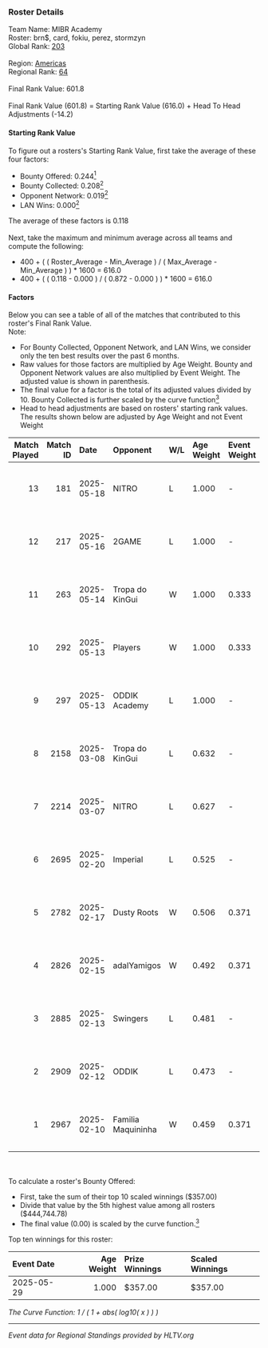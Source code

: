 ### Roster Details<br />
Team Name: MIBR Academy<br />
Roster: brn$, card, fokiu, perez, stormzyn<br />
Global Rank: [203](../../standings_global_2025_06_02.md)<br />
<br />
Region: [Americas]( ../../standings_americas_2025_06_02.md)<br />
Regional Rank: [64]( ../../standings_americas_2025_06_02.md)<br />
<br />
Final Rank Value:  601.8<br />
<br />
Final Rank Value (601.8) = Starting Rank Value (616.0) + Head To Head Adjustments (-14.2)<br />

#### Starting Rank Value<br />
To figure out a rosters's Starting Rank Value, first take the average of these four factors:<br />
- Bounty Offered: 0.244[<sup>1</sup>](#table2)
- Bounty Collected: 0.208[<sup>2</sup>](#table1)
- Opponent Network: 0.019[<sup>2</sup>](#table1)
- LAN Wins: 0.000[<sup>2</sup>](#table1)

The average of these factors is 0.118<br />
<br />
Next, take the maximum and minimum average across all teams and compute the following:<br />
- 400 + ( ( Roster_Average - Min_Average ) / ( Max_Average - Min_Average ) ) * 1600 = 616.0
- 400 + ( ( 0.118 - 0.000 ) / ( 0.872 - 0.000 ) ) * 1600 = 616.0


#### Factors<br />
Below you can see a table of all of the matches that contributed to this roster's Final Rank Value.<br />
Note:<br />

- For Bounty Collected, Opponent Network, and LAN Wins, we consider only the ten best results over the past 6 months.
- Raw values for those factors are multiplied by Age Weight. Bounty and Opponent Network values are also multiplied by Event Weight. The adjusted value is shown in parenthesis.
- The final value for a factor is the total of its adjusted values divided by 10. Bounty Collected is further scaled by the curve function[<sup>3</sup>](#curveFunction)
- Head to head adjustments are based on rosters' starting rank values. The results shown below are adjusted by Age Weight and not Event Weight
<span id="table1"></span><br />


| Match Played | Match ID | Date       | Opponent           | W/L | Age Weight | Event Weight | Bounty Collected | Opponent Network | LAN Wins  | H2H Adj. | Roster                                 |
| -: | -: | :- | :- | :- | :- | :- | :- | :- | :- | -: | :- |
|           13 |      181 | 2025-05-18 | NITRO              | L   | 1.000      | -            | -                | -                | -         |   -13.46 | brn$, card, fokiu, perez, stormzyn     |
|           12 |      217 | 2025-05-16 | 2GAME              | L   | 1.000      | -            | -                | -                | -         |   -11.63 | brn$, card, fokiu, perez, stormzyn     |
|           11 |      263 | 2025-05-14 | Tropa do KinGui    | W   | 1.000      | 0.333        | 0.001 (0.000)    | 0.113 (0.038)    | 0 (0.000) |    15.14 | brn$, card, perez, RenanZin, stormzyn  |
|           10 |      292 | 2025-05-13 | Players            | W   | 1.000      | 0.333        | 0.002 (0.001)    | 0.218 (0.073)    | 0 (0.000) |    16.92 | brn$, card, perez, RenanZin, stormzyn  |
|            9 |      297 | 2025-05-13 | ODDIK Academy      | L   | 1.000      | -            | -                | -                | -         |   -15.83 | brn$, card, perez, RenanZin, stormzyn  |
|            8 |     2158 | 2025-03-08 | Tropa do KinGui    | L   | 0.632      | -            | -                | -                | -         |   -10.22 | brn$, card, perez, RenanZin, stormzyn  |
|            7 |     2214 | 2025-03-07 | NITRO              | L   | 0.627      | -            | -                | -                | -         |    -7.63 | brn$, card, perez, RenanZin, stormzyn  |
|            6 |     2695 | 2025-02-20 | Imperial           | L   | 0.525      | -            | -                | -                | -         |    -1.74 | brn$, card, mlhzin, RenanZin, stormzyn |
|            5 |     2782 | 2025-02-17 | Dusty Roots        | W   | 0.506      | 0.371        | 0.001 (0.000)    | 0.315 (0.059)    | 0 (0.000) |     8.64 | brn$, card, mlhzin, RenanZin, stormzyn |
|            4 |     2826 | 2025-02-15 | adalYamigos        | W   | 0.492      | 0.371        | 0.002 (0.000)    | 0.108 (0.020)    | 0 (0.000) |     8.68 | brn$, card, mlhzin, RenanZin, stormzyn |
|            3 |     2885 | 2025-02-13 | Swingers           | L   | 0.481      | -            | -                | -                | -         |    -4.76 | brn$, card, mlhzin, RenanZin, stormzyn |
|            2 |     2909 | 2025-02-12 | ODDIK              | L   | 0.473      | -            | -                | -                | -         |    -1.58 | brn$, card, mlhzin, RenanZin, stormzyn |
|            1 |     2967 | 2025-02-10 | Familia Maquininha | W   | 0.459      | 0.371        | 0.000 (0.000)    | 0.019 (0.003)    | 0 (0.000) |     3.25 | brn$, card, mlhzin, RenanZin, stormzyn |

<br />
<span id="table2"></span><br />
To calculate a roster's Bounty Offered:<br />

- First, take the sum of their top 10 scaled winnings ($357.00)
- Divide that value by the 5th highest value among all rosters ($444,744.78)
- The final value (0.00) is scaled by the curve function.[<sup>3</sup>](#curveFunction)

Top ten winnings for this roster:<br />

| Event Date | Age Weight | Prize Winnings | Scaled Winnings |
| :- | -: | :- | :- |
| 2025-05-29 |      1.000 | $357.00        | $357.00         |


<span id="curveFunction"></span>_The Curve Function: 1 / ( 1 + abs( log10( x ) ) )_<br />

---
_Event data for Regional Standings provided by HLTV.org_<br />

